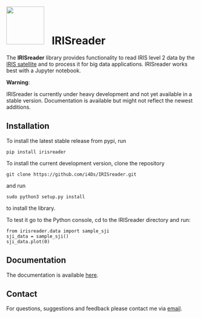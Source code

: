 # <img src="irisreader.png" width="100" height="100"/> &nbsp; IRISreader #

The __IRISreader__ library provides functionality to read IRIS level 2 data
by the [IRIS satellite](https://www.nasa.gov/mission_pages/iris/index.html) and to process it for big data applications. 
IRISreader works best with a Jupyter notebook.

__Warning__:

IRISreader is currently under heavy development and not yet available in a
stable version. Documentation is available but might not reflect the newest
additions.

## Installation ##

To install the latest stable release from pypi, run

    pip install irisreader

To install the current development version, clone the repository

    git clone https://github.com/i4Ds/IRISreader.git

and run

    sudo python3 setup.py install

to install the library.

To test it go to the Python console, cd to the IRISreader directory and run:

    from irisreader.data import sample_sji
    sji_data = sample_sji()
    sji_data.plot(0)

## Documentation ##

The documentation is available [here](https://i4ds.github.io/IRISreader/).

## Contact ##

For questions, suggestions and feedback please contact me via
[email](mailto:cedric.huwyler@fhnw.ch).